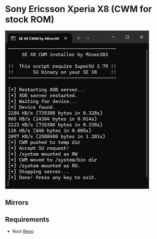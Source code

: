 # Sony Ericsson Xperia X8 (CWM for stock ROM)
![ScreenShot](SS.jpg)

## Mirrors

## Requirements
* Root [Repo](https://github.com/xperia-x8/Sony-Ericsson-X8-Stock-ROM-Root)
